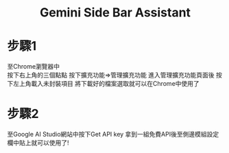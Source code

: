 <h1 align="center">Gemini Side Bar Assistant</h1>

# 步驟1
至Chrome瀏覽器中<br>
按下右上角的三個點點
按下擴充功能=>管理擴充功能
進入管理擴充功能頁面後
按下左上角載入未封裝項目
將下載好的檔案選取就可以在Chrome中使用了
# 步驟2
至Google AI Studio網站中按下Get API key
拿到一組免費API後至側邊模組設定欄中貼上就可以使用了!
